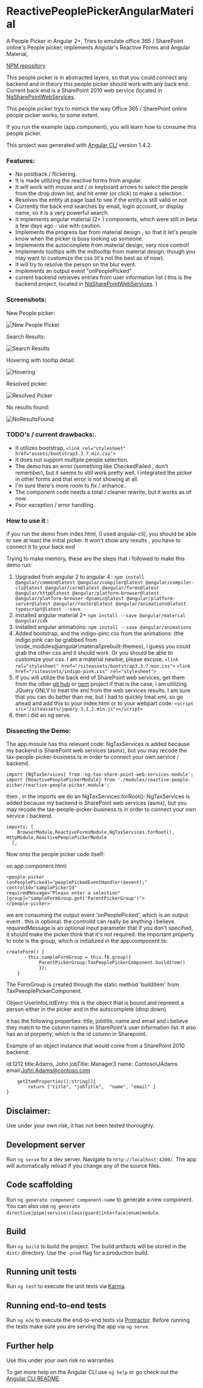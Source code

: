 # ReactivePeoplePickerAngularMaterial

A People Picker in Angular 2+, Tries to emulate office 365 / SharePoint online's People picker, implements Angular's Reactive Forms and Angular Material, 

[NPM repository](https://www.npmjs.com/package/reactive-people-picker-angular-material)

This people picker is in abstracted layers, so that you could connect any backend and in theory this people picker should work with any back end. Current back end is a SharePoint 2010 web service (located in [NgSharePointWebServices](https://github.com/isaacchacon/NgSharePointWebServices).

This people picker trys to mimick the way Office 365 / SharePoint online people picker works, to some extent.

If you run the example (app.component), you will learn how to consume this people picker.

This project was generated with [Angular CLI](https://github.com/angular/angular-cli) version 1.4.2.

### Features: 

- No postback / flickering.
- It is made utilizing the reactive forms from angular.
- It will work with mouse and / or keyboard arrows to select the people from the drop down list, and hit enter (or click) to make a selection .
- Resolves the entity at page load to see if the entity is still valid or not
- Currently the back end searches by email, login account, or display name, so it is a very powerful search.
- It implements angular material (2+ ) components, which were still in beta a few days ago - use with caution.
- Implements the progress bar from material design , so that it let's people know when the picker is busy looking up someone.
- Implements the autocomplete from material design, very nice control!
- Implements tooltips with the mdtooltip from material design, though you may want to customize the css (it's not the best as of now).
- It will try to resolve the person on the blur event.
- Implements an output event "onPeoplePicked"
- current backend retrieves entries from user information list ( this is the backend project, located in [NgSharePointWebServices](https://github.com/isaacchacon/NgSharePointWebServices). ) 

### Screenshots:

New People picker:

![New People Picker](https://github.com/isaacchacon/NgReactivePeoplePickerAngularMaterial/raw/master/doc/1.png)


Search Results:

![Search Results](https://github.com/isaacchacon/NgReactivePeoplePickerAngularMaterial/raw/master/doc/SearchResults.png)


Hovering with tooltip detail:

![Hovering](https://github.com/isaacchacon/NgReactivePeoplePickerAngularMaterial/raw/master/doc/Hovering.png)

Resolved picker:

![Resolved Picker](https://github.com/isaacchacon/NgReactivePeoplePickerAngularMaterial/raw/master/doc/ResolvedPicker.png)

No results found:

![NoResultsFound](https://github.com/isaacchacon/NgReactivePeoplePickerAngularMaterial/raw/master/doc/NoResultsFound.png)


### TODO's / current drawbacks:.

- It utilizes bootstrap, `<link rel="stylesheet" href="assets/bootstrap3.3.7.min.css">`
- It does not support multiple people selection.
- The demo has an error (something like CheckedFailed , don't remember), but it seems to still work pretty well. I integrated the picker in other forms and that error is not showing at all.
- I'm sure there's more room to fix / enhance..
- The component code needs a total / cleaner rewrite, but it works as of now.
- Poor exception / error handling.

### How to use it : 

if you run the demo from index.html, (I used angular-cli), you should be able to see at least the initial picker.
It won't show any results , you have to connect it to your back end

Trying to make memory, these are the steps that i followed to make this demo run:

1. Upgraded from angular 2 to angular 4.:
  `npm install @angular/common@latest @angular/compiler@latest @angular/compiler-cli@latest @angular/core@latest @angular/forms@latest @angular/http@latest @angular/platform-browser@latest @angular/platform-browser-dynamic@latest @angular/platform-server@latest @angular/router@latest @angular/animations@latest typescript@latest --save`
2. Installed angular material 2+
  `npm install --save @angular/material @angular/cdk`
3. Installed angular animations:
  `npm install --save @angular/animations`
4. Added bootstrap, and the indigo-pinc.css from the animations:
  (the indigo pink can be grabbed from \node_modules\@angular\material\prebuilt-themes), i guess you could grab the other css and it should work. Or you should be able to customize your css. I am a material newbie, please excuse.
  `<link rel="stylesheet" href="/siteassets/bootstrap3.3.7.min.css">`
  `<link href="/siteassets/indigo-pink.css" rel="stylesheet">`
5. If you will utilize the back end of SharePoint web services, get them from the other [git hub](https://github.com/isaacchacon/NgSharePointWebServices) or [npm](https://www.npmjs.com/package/ng-tax-share-point-web-services-module) project
    if that is the case, i am utilizing JQuery ONLY to treat the xml from the web services results. 
    I am sure that you can do better than me, but i had to quickly treat xml, so go ahead and add this to your index.html or to your webpart code: `<script src="/siteassets/jquery-3.1.1.min.js"></script>`
6. then i did an ng serve.
### Dissecting the Demo:

The app.mosule has this relevant code:
NgTaxServices is added because my backend is SharePoint web services (asmx), but you may recode the tax-people-picker-business.ts in order to connect your own service / backend.
```
import {NgTaxServices} from 'ng-tax-share-point-web-services-module';
import {ReactivePeoplePickerModule} from './modules/reactive-people-picker/reactive-people-picker.module';
```
then , in the  imports we do an NgTaxServices.forRoot():
NgTaxServices is added because my backend is SharePoint web services (asmx), but you may recode the tax-people-picker-business.ts in order to connect your own service / backend.
```
imports: [
    BrowserModule,ReactiveFormsModule,NgTaxServices.forRoot(), HttpModule,ReactivePeoplePickerModule
  ],
```
Now onto the people picker code itself:

on app.component.html:

```
<people-picker 
(onPeoplePicked)="peoplePickedEventHandler($event);" 
controlId="samplePickerId" 
requiredMessage="Please enter a selection" 
[group]="sampleFormGroup.get('ParentPickerGroup')">
</people-picker>
```
we are consuming the output event 'onPeoplePicked', which is an output event . this is optional.
the controlId can really be anything i believe.
requiredMessage is an optional input parameter that if you don't specified, it should make the picker think that it's not required.
the important property to note is the group, which is initialized in the app.component.ts:

```
createForm() {
		this.sampleFormGroup = this.fb.group({
			ParentPickerGroup:TaxPeoplePickerComponent.buildItem()
			});
	}
```

The FormGroup is created through the static method 'buildItem' from TaxPeeoplePickerComponent.

Object UserInfoListEntry: this is the object that is bound and repreent a person either in the picker and in the autocomplete (drop down).

it has the following properties: title, jobtitle, name and email and i believe they match to the column names in SharePoint's user information list. It also has an id porperty, which is the id column in Sharepoint.

Example of an object instance that would come from a SharePoint 2010 backend:

id:1212
title:Adams, John
jobTitle: Manager3
name: Contoso\JAdams
email:John.Adams@contoso.com

```
	getItemProperties():string[]{	
		return ["title", "jobTitle",  "name", "email" ]
}
```

 ## Disclaimer:
 
 Use under your own risk, it has not been tested thoroughly.

## Development server

Run `ng serve` for a dev server. Navigate to `http://localhost:4200/`. The app will automatically reload if you change any of the source files.

## Code scaffolding

Run `ng generate component component-name` to generate a new component. You can also use `ng generate directive|pipe|service|class|guard|interface|enum|module`.

## Build

Run `ng build` to build the project. The build artifacts will be stored in the `dist/` directory. Use the `-prod` flag for a production build.

## Running unit tests

Run `ng test` to execute the unit tests via [Karma](https://karma-runner.github.io).

## Running end-to-end tests

Run `ng e2e` to execute the end-to-end tests via [Protractor](http://www.protractortest.org/).
Before running the tests make sure you are serving the app via `ng serve`.

## Further help

Use this under your own risk no warranties

To get more help on the Angular CLI use `ng help` or go check out the [Angular CLI README](https://github.com/angular/angular-cli/blob/master/README.md).
